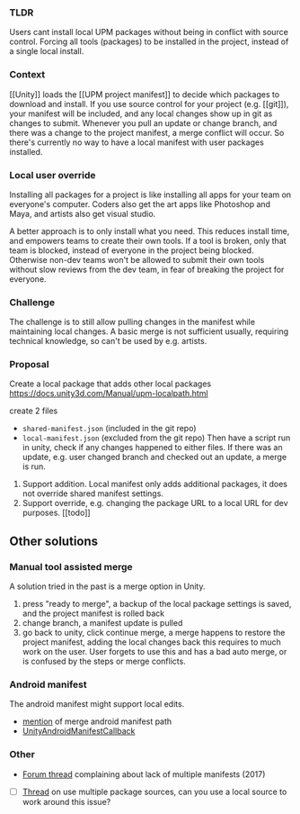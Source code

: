 ### TLDR
Users cant install local UPM packages without being in conflict with source control.
Forcing all tools (packages) to be installed in the project, instead of a single local install.
### Context
[[Unity]] loads the [[UPM project manifest]] to decide which packages to download and install.
If you use source control for your project (e.g. [[git]]), your manifest will be included, and any local changes show up in git as changes to submit.
Whenever you pull an update or change branch, and there was a change to the project manifest, a merge conflict will occur.
So there's currently no way to have a local manifest with user packages installed.

### Local user override
Installing all packages for a project is like installing all apps for your team on everyone's computer. Coders also get the art apps like Photoshop and Maya, and artists also get visual studio.

A better approach is to only install what you need. This reduces install time, and empowers teams to create their own tools. If a tool is broken, only that team is blocked, instead of everyone in the project being blocked.
Otherwise non-dev teams won't be allowed to submit their own tools without slow reviews from the dev team, in fear of breaking the project for everyone. 

### Challenge
The challenge is to still allow pulling changes in the manifest while maintaining local changes. A basic merge is not sufficient usually, requiring technical knowledge, so can't be used by e.g. artists.
### Proposal
Create a local package that adds other local packages
https://docs.unity3d.com/Manual/upm-localpath.html

create 2 files
- `shared-manifest.json` (included in the git repo)
- `local-manifest.json` (excluded from the git repo)
Then have a script run in unity, check if any changes happened to either files.
If there was an update, e.g. user changed branch and checked out an update, a merge is run.

1. Support addition. Local manifest only adds additional packages, it does not override shared manifest settings.
2. Support override, e.g. changing the package URL to a local URL for dev purposes.
[[todo]]

## Other solutions

### Manual tool assisted merge
A solution tried in the past is a merge option in Unity.
1. press "ready to merge", a backup of the local package settings is saved, and the project manifest is rolled back
2. change branch, a manifest update is pulled
3. go back to unity, click continue merge, a merge happens to restore the project manifest, adding the local changes back
this requires to much work on the user. User forgets to use this and has a bad auto merge, or is confused by the steps or merge conflicts.


### Android manifest
The android manifest might support local edits.
- [mention](https://forum.unity.com/threads/where-is-the-android-manifest.1233775/) of merge android manifest path
- [UnityAndroidManifestCallback](https://github.com/Over17/UnityAndroidManifestCallback)

### Other
- [Forum thread](https://forum.unity.com/threads/using-multiple-assetbundle-manifests-in-one-application.484130/) complaining about lack of multiple manifests (2017)
- [ ] [Thread](https://forum.unity.com/threads/multiple-package-sources.772961/) on use multiple package sources, can you use a local source to work around this issue?